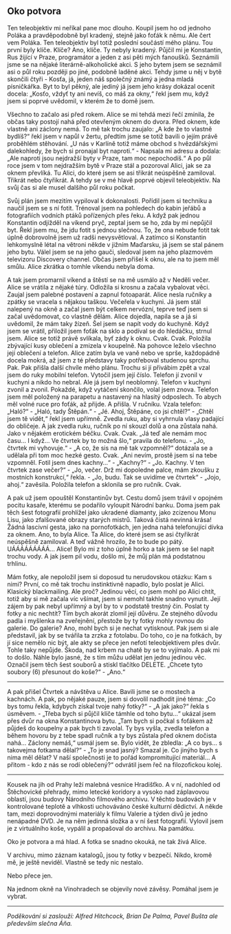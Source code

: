 ## Oko potvora

Ten teleobjektiv mi neříkal pane moc dlouho. Koupil jsem ho od jednoho Poláka a pravděpodobně byl kradený, stejně jako foťák k němu. Ale čert vem Poláka.
Ten teleobjektiv byl totiž poslední součástí mého plánu. Tou první byly klíče.
Klíče? Ano, klíče. Ty nebyly kradený. Půjčil mi je Konstantin, Rus žijící v Praze, programátor a jeden z asi pěti mých fanoušků. Seznámili jsme se na nějaké literárně-alkoholické akci. S jeho bytem jsem se seznámil asi o půl roku později po jiné, podobně laděné akci. Tehdy jsme u něj v bytě skončili čtyři - Kosťa, já, jeden náš společný známý a jedna mladá písničkářka. Byt to byl pěkný, ale jediný já jsem jeho krásy dokázal ocenit docela: „Kosťo, vždyť ty ani nevíš, co máš za okny,“ řekl jsem mu, když jsem si poprvé uvědomil, v kterém že to domě jsem.

Všechno to začalo asi před rokem. Alice se mi tehdá mezi řečí zmínila, že občas taky postojí nahá před otevřeným oknem do dvora. Před oknem, kde vlastně ani záclony nemá.
To mě tak trochu zaujalo: „A kde že to vlastně bydlíš?“ řekl jsem v napůl v žertu, předtím jsme se totiž bavili o jejím právě proběhlém stěhování. „U nás v Karlíně totiž máme obchod s hvězdářskými dalekohledy, že bych si pronajal byt naproti.“ - Napsala mi adresu a dodala: „Ale naproti jsou nejdražší byty v Praze, tam moc nepochodíš.“
A po půl roce jsem v tom nejdražším bytě v Praze stál a pozoroval Alici, jak se za oknem převlíká. Tu Alici, do které jsem se asi třikrát neúspěšně zamiloval.
Třikrát nebo čtyřikrát.
A tehdy se v mé hlavě poprvé objevil teleobjektiv. Na svůj čas si ale musel dalšího půl roku počkat.

Svůj plán jsem mezitím vypiloval k dokonalosti. Pořídil jsem si techniku a naučil jsem se s ní fotit. Trénoval jsem na pohledech do kabin jeřábů a fotografiích vodních ptáků pořízených přes řeku.
A když pak jednou Konstantin odjížděl na víkend pryč, zeptal jsem se ho, zda by mi nepůjčil byt. Řekl jsem mu, že jdu fotit s jednou slečnou. To, že ona nebude fotit tak úplně dobrovolně jsem už radši nevysvětloval.
A zatímco si Konstantin lehkomyslně létal na větroni někde v jižním Maďarsku, já jsem se stal pánem jeho bytu. Válel jsem se na jeho gauči, sledoval jsem na jeho plazmovém televizoru Discovery channel. Občas jsem přišel k oknu, ale na to jsem měl smůlu. Alice zkrátka o tomhle víkendu nebyla doma.

A tak jsem promarnil víkend a štěstí se na mě usmálo až v Neděli večer.
Alice se vrátila z nějaké túry. Odložila si krosnu a začala vybalovat věci. Zaujal jsem palebné postavení a zapnul fotoaparát. Alice nesla ručníky a zpátky se vracela s nějakou taškou. Večeřela v kuchyni. Já jsem stál nalepený na okně a začal jsem být celkem nervózní, teprve teď jsem si začal uvědomovat, co vlastně dělám. Alice dojedla, napila se a já si uvědomil, že mám taky žízeň. Šel jsem se napít vody do kuchyně.
Když jsem se vrátil, přiložil jsem foťák na sklo a podíval se do hledáčku, strnul jsem. Alice se totiž právě svlíkala, byť zády k oknu.
Cvak. Cvak.
Položila zbývající kusy oblečení a zmizela v koupelně.
Na pohovce leželo všechno její oblečení a telefon. Alice zatím byla ve vaně nebo ve sprše, každopádně docela mokrá, až jsem z té představy taky potřeboval studenou sprchu.
Pak. Pak přišla další chvíle mého plánu. Trochu si jí přivábim zpět a vzal jsem do ruky mobilní telefon.
Vytočil jsem její číslo. Telefon jí zvonil v kuchyni a nikdo ho nebral. Ale já jsem byl neoblomný.
Telefon v kuchyni zvonil a zvonil. Pokaždé, když vytáčení skončilo, volal jsem znova. Telefon jsem měl položený na parapetu a nastavený na hlasitý odposlech. To abych měl volné ruce pro foťák, až přijde.
A přišla. V ručníku. Vzala telefon: „Haló?“ - „Haló, tady Štěpán.“ - „Jé. Ahoj, Štěpáne, co jsi chtěl?“ - „Chtěl jsem tě vidět,“ řekl jsem upřímně.
Zvedla ruku, aby si vyhrnula vlasy padající do obličeje. A jak zvedla ruku, ručník po ní skouzl dolů a ona zůstala nahá. Jako v nějakém erotickém béčku. Cvak. Cvak.
„Já teď ale nemám moc času… I když… Ve čtvrtek by to možná šlo,“ pravila do telefonu. - „Jo, čtvrtek mi vyhovuje.“ - „A co, že sis na mě tak vzpomněl?“ dotázala se a udělala při tom moc hezké gesto. Cvak.
„Ani nevím, prostě jsem si na tebe vzpomněl. Fotil jsem dnes kachny…“ - „Kachny?“ - „Jo. Kachny. V ten čtvrtek zase večer?“ - „Jo, večer. Drž mi dopoledne palce, mám zkoušku z mostních konstrukcí,“ řekla. - „Jo, budu. Tak se uvidíme ve čtvrtek“ - „Jojo, ahoj.“ zavěsila. Položila telefon a sklonila se pro ručník.
Cvak.

A pak už jsem opouštěl Konstantinův byt. Cestu domů jsem trávil v opojném pocitu kasaře, kterému se podařilo vyloupit Národní banku.
Doma jsem pak těch šest fotografií prohlížel jako ukradené diamanty, jako zcizenou Monu Lisu, jako zfalšované obrazy starých mistrů. Taková čistá nevinná krása! Žádná lascivní gesta, jako na pornofotkách, jen jedna nahá telefonující dívka za oknem.
Ano, to byla Alice. Ta Alice, do které jsem se asi čtyřikrát neúspěšně zamiloval. A teď vážně hrozilo, že to bude po pátý.
UÁÁÁÁÁÁÁÁÁ… Alice!
Bylo mi z toho úplně horko a tak jsem se šel napít trochu vody. A jak jsem pil vodu, došlo mi, že můj plán má podstatnou trhlinu.

Mám fotky, ale nepoložil jsem si doposud tu nerudovskou otázku: Kam s nimi?
První, co mě tak trochu instinktivně napadlo, bylo poslat je Alici. Klasický blackmailing.
Ale proč? Jedinou věcí, co jsem mohl po Alici chtít, totiž aby si mě začala víc všímat, jsem si nemohl takhle snadno vynutit. Její zájem by pak nebyl upřímný a byl by to v podstatě trestný čin.
Poslat ty fotky a nic nechtít? Tím bych akorát zlomil její důvěru. Ze stejného důvodu padla i myšlenka na zveřejnění, přestože by ty fotky mohly rovnou do galerie.
Do galerie? Ano, mohl bych si je nechat vytisknout. Pak jsem si ale představil, jak by se tvářila ta zrzka z fotolabu. Do toho, co je na fotkách, by jí sice nemělo nic být, ale akty se přece jen nefotí teleobjektivem přes dvůr.
Tohle taky nepůjde. Škoda, nad krbem na chatě by se to vyjímalo.
A pak mi to došlo. Náhle bylo jasné, že s tím můžu udělat jen jednu jedinou věc.
Označil jsem těch šest souborů a stiskl tlačítko DELETE. „Chcete tyto soubory (6) přesunout do koše?“ - „Ano.“

* * *

A pak přišel Čtvrtek a návštěva u Alice. Bavili jsme se o mostech a kachnách. A pak, po nějaké pauze, jsem si dovolil nadhodit jiné téma: „Co bys tomu řekla, kdybych získal tvoje nahý fotky?“ - „A jak jako?“ řekla s úsměvem. - „Třeba bych si půjčil klíče támhle od toho bytu…“ ukázal jsem přes dvůr na okna Konstantinova bytu. „Tam bych si počkal s foťákem až půjdeš do koupelny a pak bych ti zavolal. Ty bys vyšla, zvedla telefon a během hovoru by z tebe spadl ručník a ty bys zůstala před oknem dočista nahá… Záclony nemáš,“ usmál jsem se.
Bylo vidět, že zbledla: „A co bys… s takovejma fotkama dělal?“ - „To je snad jasný? Smazal je. Co jinýho bych s nima měl dělat? V naší společnosti je to pořád kompromitující materiál… A přitom - kdo z nás se rodí oblečený?“ odvrátil jsem řeč na filozofickou kolej.

* * *

Kousek na jih od Prahy leží malebná vesnice Hradišťko. A v ní, nadohled od Štěchovické přehrady, mimo letecké koridory a vysoko nad záplavovou oblastí, jsou budovy Národního filmového archivu. V těchto budovách je v kontrolované teplotě a vlhkosti uchováváno české kulturní dědictví. A někde tam, mezi doprovodnými materiály k filmu Valerie a týden divů je jedno nenápadné DVD. Je na něm jedinná složka a v ní šest fotografií. Vylovil jsem je z virtuálního koše, vypálil a propašoval do archivu. Na památku.

Oko je potvora a má hlad. A fotka se snadno okouká, ne tak živá Alice.

V archivu, mimo záznam katalogů, jsou ty fotky v bezpečí. Nikdo, kromě mě, je ještě neviděl. Vlastně se tedy nic nestalo.

Nebo přece jen.

Na jednom okně na Vinohradech se objevily nové závěsy. Pomáhal jsem je vybrat.

* * *

*Poděkování si zaslouží: Alfred Hitchcock, Brian De Palma, Pavel Bušta ale především slečna Áňa.* 
